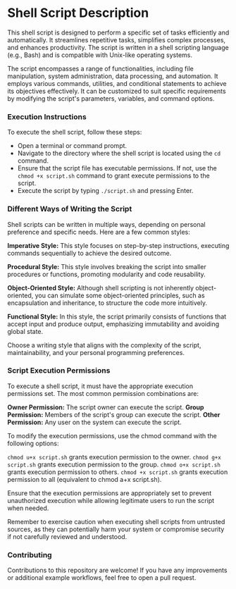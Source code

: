 # Shell Script Description

This shell script is designed to perform a specific set of tasks efficiently and automatically. It streamlines repetitive tasks, simplifies complex processes, and enhances productivity. The script is written in a shell scripting language (e.g., Bash) and is compatible with Unix-like operating systems.

The script encompasses a range of functionalities, including file manipulation, system administration, data processing, and automation. It employs various commands, utilities, and conditional statements to achieve its objectives effectively. It can be customized to suit specific requirements by modifying the script's parameters, variables, and command options.

### Execution Instructions

To execute the shell script, follow these steps:

- Open a terminal or command prompt.
- Navigate to the directory where the shell script is located using the ```cd``` command.
- Ensure that the script file has executable permissions. If not, use the ```chmod +x script.sh``` command to grant execute permissions to the script.
- Execute the script by typing ```./script.sh``` and pressing Enter.

### Different Ways of Writing the Script
Shell scripts can be written in multiple ways, depending on personal preference and specific needs. Here are a few common styles:

**Imperative Style:** This style focuses on step-by-step instructions, executing commands sequentially to achieve the desired outcome.

**Procedural Style:** This style involves breaking the script into smaller procedures or functions, promoting modularity and code reusability.

**Object-Oriented Style:** Although shell scripting is not inherently object-oriented, you can simulate some object-oriented principles, such as encapsulation and inheritance, to structure the code more intuitively.

**Functional Style:** In this style, the script primarily consists of functions that accept input and produce output, emphasizing immutability and avoiding global state.

Choose a writing style that aligns with the complexity of the script, maintainability, and your personal programming preferences.

### Script Execution Permissions

To execute a shell script, it must have the appropriate execution permissions set. The most common permission combinations are:

**Owner Permission:** The script owner can execute the script.
**Group Permission:** Members of the script's group can execute the script.
**Other Permission:** Any user on the system can execute the script.

To modify the execution permissions, use the chmod command with the following options:

```chmod u+x script.sh``` grants execution permission to the owner.
```chmod g+x script.sh``` grants execution permission to the group.
```chmod o+x script.sh``` grants execution permission to others.
```chmod +x script.sh``` grants execution permission to all (equivalent to chmod a+x script.sh).

Ensure that the execution permissions are appropriately set to prevent unauthorized execution while allowing legitimate users to run the script when needed.

Remember to exercise caution when executing shell scripts from untrusted sources, as they can potentially harm your system or compromise security if not carefully reviewed and understood.



### Contributing
Contributions to this repository are welcome! If you have any improvements or additional example workflows, feel free to open a pull request.